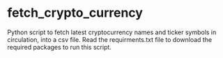 # fetch_crypto_currency
Python script to fetch latest cryptocurrency names and ticker symbols in circulation, into a csv file. 
Read the requirments.txt file to download the required packages to run this script.

